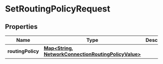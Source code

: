

# SetRoutingPolicyRequest


## Properties

| Name | Type | Description | Notes |
|------------ | ------------- | ------------- | -------------|
|**routingPolicy** | [**Map&lt;String, NetworkConnectionRoutingPolicyValue&gt;**](NetworkConnectionRoutingPolicyValue.md) |  |  |



